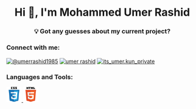 
<h1 align="center">Hi 👋, I'm Mohammed Umer Rashid</h1>
<h3 align="center">💡 Got any guesses about my current project?</h3>

<h3 align="left">Connect with me:</h3>
<p align="left">
<a href="https://twitter.com/@umerrashid1985" target="blank"><img align="center" src="https://raw.githubusercontent.com/rahuldkjain/github-profile-readme-generator/master/src/images/icons/Social/twitter.svg" alt="@umerrashid1985" height="30" width="40" /></a>
<a href="https://linkedin.com/in/umer rashid" target="blank"><img align="center" src="https://raw.githubusercontent.com/rahuldkjain/github-profile-readme-generator/master/src/images/icons/Social/linked-in-alt.svg" alt="umer rashid" height="30" width="40" /></a>
<a href="https://instagram.com/its_umer.kun_private" target="blank"><img align="center" src="https://raw.githubusercontent.com/rahuldkjain/github-profile-readme-generator/master/src/images/icons/Social/instagram.svg" alt="its_umer.kun_private" height="30" width="40" /></a>
</p>

<h3 align="left">Languages and Tools:</h3>
<p align="left"> <a href="https://www.w3schools.com/css/" target="_blank" rel="noreferrer"> <img src="https://raw.githubusercontent.com/devicons/devicon/master/icons/css3/css3-original-wordmark.svg" alt="css3" width="40" height="40"/> </a> <a href="https://www.w3.org/html/" target="_blank" rel="noreferrer"> <img src="https://raw.githubusercontent.com/devicons/devicon/master/icons/html5/html5-original-wordmark.svg" alt="html5" width="40" height="40"/> </a> </p>
